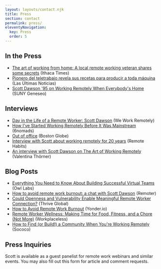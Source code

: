 ```yaml
---
layout: layouts/contact.njk
title: Press
section: contact
permalink: press/
eleventyNavigation:
  key: Press
  order: 5
---
```


## In the Press

- [The art of working from home: A local remote working veteran shares some secrets](https://www.ithaca.com/entertainment/books/the-art-of-working-from-home-a-local-remote-working-veteran-shares-some-secrets/article_02bfaaf2-71ed-11ea-a337-f3b62d898fd8.html) (Ithaca Times)
- [Pionero del teletrabajo revela sus recetas para producir a toda máquina](http://www.lun.com/Pages/NewsDetail.aspx?dt=2020-04-14&NewsID=449250&BodyID=0&PaginaId=14) (Las Últimas Noticias)
- [Scott Dawson '95 on Working Remotely When Everybody's Home](https://www.geneseo.edu/news/scott-dawson-95-working-remotely-when-everybodys-home) (SUNY Geneseo)

## Interviews

- [Day in the Life of a Remote Worker: Scott Dawson](https://weworkremotely.com/day-in-the-life-of-a-remote-worker-scott-dawson) (We Work Remotely)
- [How I've Started Working Remotely Before It Was Mainstream](https://blog.6nomads.com/scottdawson) (6nomads)
- [Out of office](http://sponsored.bostonglobe.com/harvard-pilgrim-health-care/out-of-office/) (Boston Globe)
- [Interview with Scott about working remotely for 20 years](https://remotehabits.com/interview/interview-with-scott-about-working-remotely-for-20-years/) (Remote Habits)
- [An interview with Scott Dawson on The Art of Working Remotely](https://valentinathoerner.com/blog/scott-dawson-art-of-working-remotely/) (Valentina Thörner)

## Blog Posts

- [Everything You Need to Know About Building Successful Virtual Teams](https://www.owllabs.com/blog/virtual-teams) (Owl Labs)
- [How to avoid remote work burnout: a chat with Scott Dawson](https://www.remoter.com/practical-ways-to-avoid-remote-work-burn-out-with-scott-dawson) (Remoter)
- [Could Openness and Vulnerability Enable Meaningful Remote Worker Connection?](https://thriveglobal.com/stories/could-openness-and-vulnerability-enable-meaningful-remote-worker-connection/) (Thrive Global)
- [How to Avoid Remote Work Burnout](https://www.yonder.io/post/how-to-avoid-burnout-remote-work) (Yonder.io)
- [Remote Worker Wellness: Making Time for Food, Fitness, and a Chore (Not More)](https://www.workplaceless.com/blog/remote-worker-wellness-making-time-for-breaks) (Workplaceless)
- [How to Find (or Build!) a Community When You're Working Remotely](https://www.sococo.com/how-to-find-or-build-a-community-when-youre-working-remotely/) (Sococo)

## Press Inquiries

Scott is available as a guest panelist for remote work webinars and similar events. You may also fill out this form for article and comment requests.